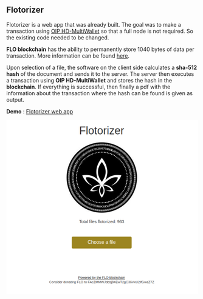 ## Flotorizer

Flotorizer is a web app that was already built. The goal was to make a transaction using [OIP HD-MultiWallet](https://github.com/oipwg/oip-hdmw) so that a full node is not required. So the existing code needed to be changed.

**FLO blockchain** has the ability to permanently store 1040 bytes of data per transaction. More information can be found [here](https://flo.cash/).

Upon selection of a file, the software on the client side calculates a **sha-512 hash** of the document and sends it to the server. The server then executes a transaction using **OIP HD-MultiWallet** and stores the hash in the **blockchain**. If everything is successful, then finally a pdf with the information about the transaction where the hash can be found is given as output.


**Demo** :  [Flotorizer web app](http://www.flotorizer.net/)


<img src="screenshots/flotorizer.png" width="1000">
